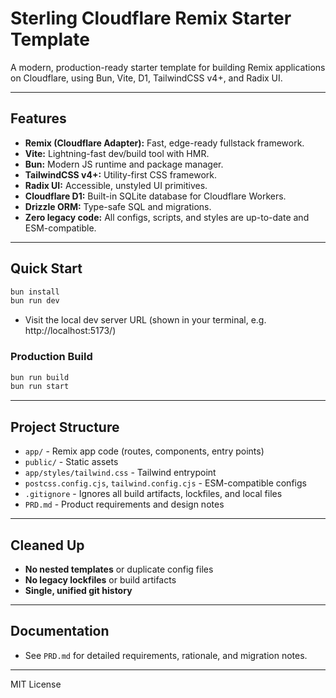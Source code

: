 # Sterling Cloudflare Remix Starter Template

A modern, production-ready starter template for building Remix applications on Cloudflare, using Bun, Vite, D1, TailwindCSS v4+, and Radix UI.

---

## Features
- **Remix (Cloudflare Adapter):** Fast, edge-ready fullstack framework.
- **Vite:** Lightning-fast dev/build tool with HMR.
- **Bun:** Modern JS runtime and package manager.
- **TailwindCSS v4+:** Utility-first CSS framework.
- **Radix UI:** Accessible, unstyled UI primitives.
- **Cloudflare D1:** Built-in SQLite database for Cloudflare Workers.
- **Drizzle ORM:** Type-safe SQL and migrations.
- **Zero legacy code:** All configs, scripts, and styles are up-to-date and ESM-compatible.

---

## Quick Start

```sh
bun install
bun run dev
```
- Visit the local dev server URL (shown in your terminal, e.g. http://localhost:5173/)

### Production Build
```sh
bun run build
bun run start
```

---

## Project Structure
- `app/` - Remix app code (routes, components, entry points)
- `public/` - Static assets
- `app/styles/tailwind.css` - Tailwind entrypoint
- `postcss.config.cjs`, `tailwind.config.cjs` - ESM-compatible configs
- `.gitignore` - Ignores all build artifacts, lockfiles, and local files
- `PRD.md` - Product requirements and design notes

---

## Cleaned Up
- **No nested templates** or duplicate config files
- **No legacy lockfiles** or build artifacts
- **Single, unified git history**

---

## Documentation
- See `PRD.md` for detailed requirements, rationale, and migration notes.

---

MIT License

